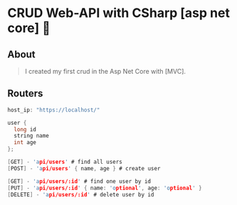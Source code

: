 # CRUD Web-API with CSharp [asp net core] 💖

## About 
> I created my first crud in the Asp Net Core with [MVC].

## Routers
```h
host_ip: "https://localhost/"

user {
  long id
  string name
  int age
};

[GET] - 'api/users' # find all users
[POST] - 'api/users' { name, age } # create user

[GET] - 'api/users/:id' # find one user by id
[PUT] - 'api/users/:id' { name: 'optional', age: 'optional' } 
[DELETE] - 'api/users/:id' # delete user by id
```
